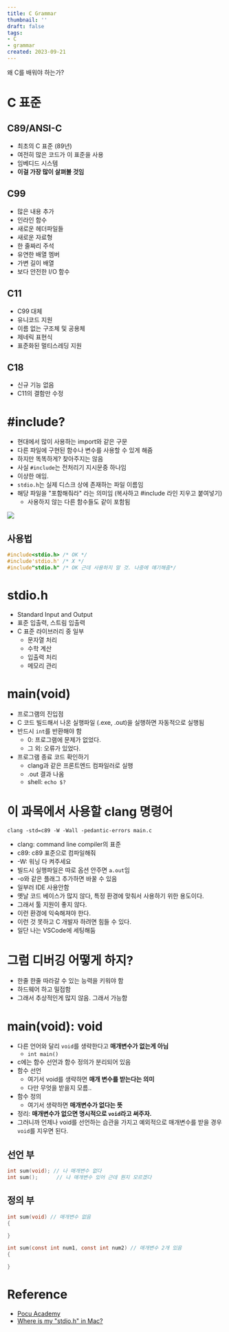 ```yaml
---
title: C Grammar
thumbnail: ''
draft: false
tags:
- C
- grammar
created: 2023-09-21
---
```


왜 C를 배워야 하는가?

# C 표준

## C89/ANSI-C

* 최초의 C 표준 (89년)
* 여전히 많은 코드가 이 표준을 사용
* 임베디드 시스템
* **이걸 가장 많이 살펴볼 것임**

## C99

* 많은 내용 추가
* 인라인 함수
* 새로운 헤더파일들
* 새로운 자료형
* 한 줄짜리 주석
* 유연한 배열 멤버
* 가변 길이 배열
* 보다 안전한 I/O 함수

## C11

* C99 대체
* 유니코드 지원
* 이름 없는 구조체 및 공용체
* 제네릭 표현식
* 표준화된 멀티스레딩 지원

## C18

* 신규 기능 없음
* C11의 결함만 수정

# \#include?

* 현대에서 많이 사용하는 import와 같은 구문
* 다른 파일에 구현된 함수나 변수를 사용할 수 있게 해줌
* 하지만 똑똑하게? 찾아주지는 않음
* 사실 `#include`는 전처리기 지시문중 하나임
* 이상한 애임.
* `stdio.h`는 실제 디스크 상에 존재하는 파일 이름임
* 해당 파일을 "포함해줘라" 라는 의미임 (복사하고 #include 라인 지우고 붙여넣기)
  * 사용하지 않는 다른 함수들도 같이 포함됨

![](C_UnmanagedProgramming_01_%08CGrammar_0.png)

## 사용법

````c
#include<stdio.h> /* OK */
#include'stdio.h' /* X */
#include"stdio.h" /* OK 근데 사용하지 말 것. 나중에 얘기해줌*/
````

# stdio.h

* Standard Input and Output
* 표준 입출력, 스트림 입출력
* C 표준 라이브러리 중 일부
  * 문자열 처리
  * 수학 계산
  * 입출력 처리
  * 메모리 관리

# main(void)

* 프로그램의 진입점
* C 코드 빌드해서 나온 실행파일 (.exe, .out)을 실행하면 자동적으로 실행됨
* 반드시 `int`를 반환해야 함
  * 0: 프로그램에 문제가 없었다.
  * 그 외: 오류가 있었다.
* 프로그램 종료 코드 확인하기
  * clang과 같은 프론트엔드 컴파일러로 실행
  * .out 결과 나옴
  * shell: `echo $?`

# 이 과목에서 사용할 clang 명령어

````
clang -std=c89 -W -Wall -pedantic-errors main.c
````

* clang: command line compiler의 표준
* c89: c89 표준으로 컴파일해줘
* -W: 워닝 다 켜주세요
* 빌드시 실행파일은 따로 옵션 안주면 `a.out`임
* -o와 같은 플래그 추가하면 바꿀 수 있음
* 일부러 IDE 사용안함
* 옛날 코드 베이스가 많지 않다, 특정 환경에 맞춰서 사용하기 위한 용도이다.
* 그래서 툴 지원이 좋지 않다.
* 이런 환경에 익숙해져야 한다.
* 이런 것 못하고 C 개발자 하려면 힘들 수 있다.
* 일단 나는 VSCode에 세팅해둠

# 그럼 디버깅 어떻게 하지?

* 한줄 한줄 따라갈 수 있는 능력을 키워야 함
* 하드웨어 하고 밀접함
* 그래서 추상적인게 많지 않음. 그래서 가능함

# main(void): void

* 다른 언어와 달리 `void`를 생략한다고 **매개변수가 없는게 아님**
  * `int main()`
* c에는 함수 선언과 함수 정의가 분리되어 있음
* 함수 선언
  * 여기서 void를 생략하면 **매개 변수를 받는다는 의미**
  * 다만 무엇을 받을지 모름..
* 함수 정의
  * 여기서 생략하면 **매개변수가 없다는 뜻**
* 정리: **매개변수가 없으면 명시적으로 `void`라고 써주자.**
* 그러니까 언제나 void를 선언하는 습관을 가지고 예외적으로 매개변수를 받을 경우 `void`를 지우면 된다.

## 선언 부

````c
int sum(void); // 나 매개변수 없다
int sum();      // 나 매개변수 있어 근데 뭔지 모르겠다
````

## 정의 부

````c
int sum(void) // 매개변수 없음
{

}

int sum(const int num1, const int num2) // 매개변수 2개 있음
{

}
````

# Reference

* [Pocu Academy](https://pocu.academy/ko)
* [Where is my "stdio.h" in Mac?](https://stackoverflow.com/questions/28362994/where-is-my-stdio-h-in-mac)
